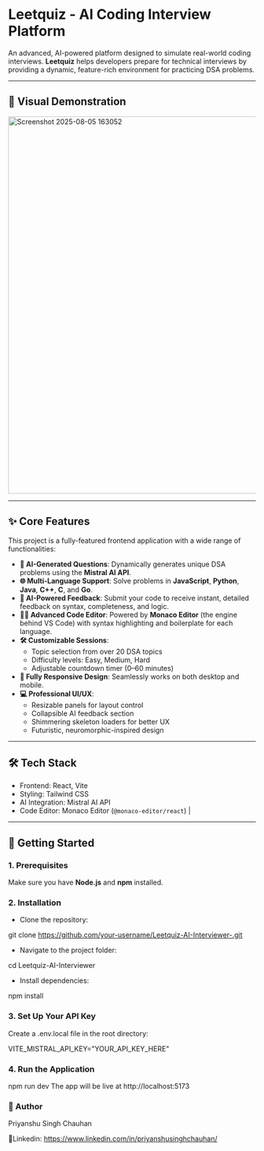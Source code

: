 # Leetquiz - AI Coding Interview Platform

An advanced, AI-powered platform designed to simulate real-world coding interviews. **Leetquiz** helps developers prepare for technical interviews by providing a dynamic, feature-rich environment for practicing DSA problems.

---

## 🎥 Visual Demonstration

<img width="1366" height="768" alt="Screenshot 2025-08-05 163052" src="https://github.com/user-attachments/assets/724a3218-cef2-4f0f-8d09-ddc96993dbc7" />

---

## ✨ Core Features

This project is a fully-featured frontend application with a wide range of functionalities:

- **🤖 AI-Generated Questions**: Dynamically generates unique DSA problems using the **Mistral AI API**.
- **🌐 Multi-Language Support**: Solve problems in **JavaScript**, **Python**, **Java**, **C++**, **C**, and **Go**.
- **🧠 AI-Powered Feedback**: Submit your code to receive instant, detailed feedback on syntax, completeness, and logic.
- **🧑‍💻 Advanced Code Editor**: Powered by **Monaco Editor** (the engine behind VS Code) with syntax highlighting and boilerplate for each language.
- **🛠️ Customizable Sessions**:
  - Topic selection from over 20 DSA topics
  - Difficulty levels: Easy, Medium, Hard
  - Adjustable countdown timer (0–60 minutes)
- **📱 Fully Responsive Design**: Seamlessly works on both desktop and mobile.
- **💻 Professional UI/UX**:
  - Resizable panels for layout control
  - Collapsible AI feedback section
  - Shimmering skeleton loaders for better UX
  - Futuristic, neuromorphic-inspired design

---

## 🛠️ Tech Stack

- Frontend: React, Vite
- Styling: Tailwind CSS
- AI Integration: Mistral AI API
- Code Editor: Monaco Editor (`@monaco-editor/react`) |

---

## 🚀 Getting Started

### 1. Prerequisites

Make sure you have **Node.js** and **npm** installed.

### 2. Installation

- Clone the repository:

git clone https://github.com/your-username/Leetquiz-AI-Interviewer-.git

- Navigate to the project folder:

cd Leetquiz-AI-Interviewer

- Install dependencies:

npm install

### 3. Set Up Your API Key

Create a .env.local file in the root directory:

VITE_MISTRAL_API_KEY="YOUR_API_KEY_HERE"

### 4. Run the Application

npm run dev
The app will be live at http://localhost:5173


### 👤 Author
Priyanshu Singh Chauhan

📎Linkedin: https://www.linkedin.com/in/priyanshusinghchauhan/
